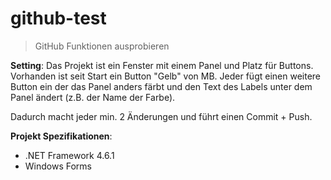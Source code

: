 # github-test

> GitHub Funktionen ausprobieren

**Setting**:
Das Projekt ist ein Fenster mit einem Panel und Platz für Buttons.
Vorhanden ist seit Start ein Button "Gelb" von MB.
Jeder fügt einen weitere Button ein der das Panel anders färbt und den Text des Labels unter dem Panel ändert (z.B. der Name der Farbe).

Dadurch macht jeder min. 2 Änderungen und führt einen Commit + Push.

**Projekt Spezifikationen**:
 - .NET Framework 4.6.1
 - Windows Forms
